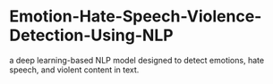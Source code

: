 # Emotion-Hate-Speech-Violence-Detection-Using-NLP
a deep learning-based NLP model designed to detect emotions, hate speech, and violent content in text.
